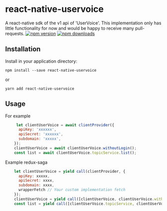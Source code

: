 # react-native-uservoice
A react-native sdk of the v1 api of 'UserVoice'. This implementation only has little functionality for now and would be happy to receive many pull-requests.
[![npm version](https://img.shields.io/npm/v/react-native-uservoice.svg?style=flat-square)](https://www.npmjs.com/package/react-native-uservoice)
[![npm downloads](https://img.shields.io/npm/dm/react-native-uservoice.svg?style=flat-square)](https://www.npmjs.com/package/react-native-uservoice)

## Installation

Install in your application directory:

```
npm install --save react-native-uservoice
```

or

```
yarn add react-native-uservoice
```

## Usage
For example
```js
     let clientUserVoice = await clientProvider({
      apiKey: 'xxxxxx',
      apiSecret: 'xxxxxx',
      subdomain: 'xxxxx',
    });
    clientUserVoice = await clientUserVoice.withoutLogin();
    const list = await clientUserVoice.topicService.list();
```

Example redux-saga

```js
    let clientUserVoice = yield call(clientProvider, {
      apiKey: xxxxx,
      apiSecret: xxxx,
      subdomain: xxxx,
      wrapperFetch // Your custom implementation fetch
    });
    clientUserVoice = yield call([clientUserVoice, clientUserVoice.withoutLogin]);
    const list = yield call([clientUserVoice.topicService, clientUserVoice.topicService.list]);
```

